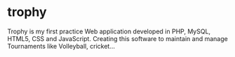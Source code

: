 # trophy
Trophy is my first practice Web application developed in PHP, MySQL, HTML5, CSS and JavaScript.
Creating this software to maintain and manage Tournaments like Volleyball, cricket...
